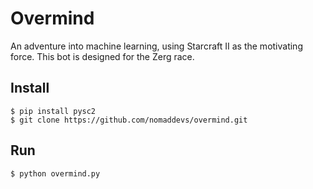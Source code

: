 Overmind
========
An adventure into machine learning, using Starcraft II as the motivating force.
This bot is designed for the Zerg race.

## Install
```
$ pip install pysc2
$ git clone https://github.com/nomaddevs/overmind.git
```

## Run
```
$ python overmind.py
```
